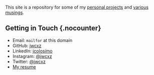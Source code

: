 This site is a repository for some of my [personal projects](/projects) and
[various musings](/notes).


## Getting in Touch {.nocounter}

* Email: `mailfor` at this domain
* GitHub: [jwcxz](https://github.com/jwcxz)
* LinkedIn: [jcolosimo](https://linkedin.com/in/jcolosimo)
* Instagram: [@jwcxz](https://www.instagram.com/jwcxz)
* Twitter: [@jwcxz](https://twitter.com/jwcxz)
* [My resume](resume.pdf)
